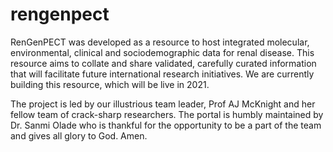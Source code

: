 # rengenpect
RenGenPECT was developed as a resource to host integrated molecular, environmental, clinical and sociodemographic data for renal disease. This resource aims to collate and share validated, carefully curated information that will facilitate future international research initiatives. We are currently building this resource, which will be live in 2021.

The project is led by our illustrious team leader, Prof AJ McKnight and her fellow team of crack-sharp researchers. The portal is humbly maintained by Dr. Sanmi Olade who is thankful for the opportunity to be a part of the team and gives all glory to God. Amen.
